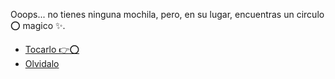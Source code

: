 Ooops... no tienes ninguna mochila, pero, en su lugar, encuentras un circulo ⭕️ magico ✨.

- [Tocarlo 👉⭕️](3.md)
- [Olvidalo](../2/1.md)
